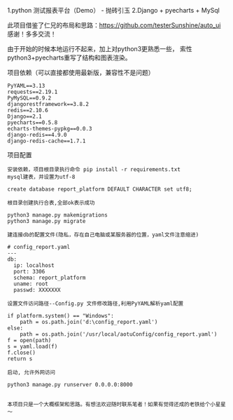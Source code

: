 1.python 测试报表平台（Demo） - 抛砖引玉
2.Django + pyecharts + MySql

此项目借鉴了仁兄的布局和思路：https://github.com/testerSunshine/auto_ui
感谢！多多交流！

由于开始的时候本地运行不起来，加上对python3更熟悉一些，
索性python3+pyecharts重写了结构和图表渲染。

项目依赖（可以直接都使用最新版，兼容性不是问题）
    
    PyYAML==3.13
    requests==2.19.1
    PyMySQL==0.9.2
    djangorestframework==3.8.2
    redis==2.10.6
    Django==2.1
    pyecharts==0.5.8
    echarts-themes-pypkg==0.0.3
    django-redis==4.9.0
    django-redis-cache==1.7.1

项目配置

    安装依赖，项目根目录执行命令 pip install -r requirements.txt
    mysql建表，并设置为utf-8

    create database report_platform DEFAULT CHARACTER set utf8;

    根目录创建执行合表,全部ok表示成功
    
    python3 manage.py makemigrations   
    python3 manage.py migrate

    建连接db的配置文件(隐私，存在自己电脑或某服务器的位置，yaml文件注意缩进)

    # config_report.yaml
    ---
    db:
      ip: localhost
      port: 3306
      schema: report_platform
      uname: root
      passwd: XXXXXXX

    设置文件访问路径--Config.py 文件修改路径,利用PyYAML解析yaml配置

    if platform.system() == "Windows":
        path = os.path.join('d:\config_report.yaml')
    else:
        path = os.path.join('/usr/local/aotuConfig/config_report.yaml')
    f = open(path)
    s = yaml.load(f)
    f.close()
    return s

    启动, 允许外网访问

    python3 manage.py runserver 0.0.0.0:8000

    
    本项目只是一个大概框架和思路。有想法欢迎随时联系笔者！如果有觉得还成的老铁给个小星星～
